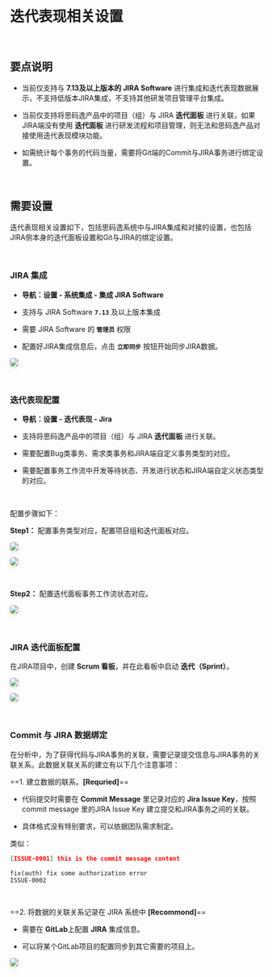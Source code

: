 # 迭代表现相关设置

<br>

## 要点说明

- 当前仅支持与 **7.13及以上版本的 JIRA Software** 进行集成和迭代表现数据展示，不支持低版本JIRA集成，不支持其他研发项目管理平台集成。

- 当前仅支持将思码逸产品中的项目（组）与 JIRA **迭代面板** 进行关联，如果JIRA端没有使用 **迭代面板** 进行研发流程和项目管理，则无法和思码逸产品对接使用迭代表现模块功能。

- 如需统计每个事务的代码当量，需要将Git端的Commit与JIRA事务进行绑定设置。

<br>

## 需要设置

迭代表现相关设置如下，包括思码逸系统中与JIRA集成和对接的设置，也包括JIRA侧本身的迭代面板设置和Git与JIRA的绑定设置。

<br>

### JIRA 集成

- **导航：设置 - 系统集成 - 集成 JIRA Software**

- 支持与 JIRA Software **`7.13`** 及以上版本集成

- 需要 JIRA Software 的 **`管理员`** 权限

- 配置好JIRA集成信息后，点击 **`立即同步`** 按钮开始同步JIRA数据。

<img style="border-radius: 0.3125em;
    box-shadow: 0 2px 4px 0 rgba(34,36,38,.12),0 2px 10px 0 rgba(34,36,38,.08);" src="https://release-notes.oss-cn-zhangjiakou.aliyuncs.com/img/JIRA_Integration.png" />
    
<br>

### 迭代表现配置

- **导航：设置 - 迭代表现 - Jira**

- 支持将思码逸产品中的项目（组）与 JIRA **迭代面板** 进行关联。

- 需要配置Bug类事务、需求类事务和JIRA端自定义事务类型的对应。

- 需要配置事务工作流中开发等待状态、开发进行状态和JIRA端自定义状态类型的对应。

<br>

配置步骤如下：

**Step1：** 配置事务类型对应，配置项目组和迭代面板对应。

<img style="border-radius: 0.3125em;
    box-shadow: 0 2px 4px 0 rgba(34,36,38,.12),0 2px 10px 0 rgba(34,36,38,.08);" src="https://release-notes.oss-cn-zhangjiakou.aliyuncs.com/img/SprintSetup1.png" />
    
<img style="border-radius: 0.3125em;
    box-shadow: 0 2px 4px 0 rgba(34,36,38,.12),0 2px 10px 0 rgba(34,36,38,.08);" src="https://release-notes.oss-cn-zhangjiakou.aliyuncs.com/img/SprintSetup2.png" />
    
<br>

**Step2：** 配置迭代面板事务工作流状态对应。

<img style="border-radius: 0.3125em;
    box-shadow: 0 2px 4px 0 rgba(34,36,38,.12),0 2px 10px 0 rgba(34,36,38,.08);" src="https://release-notes.oss-cn-zhangjiakou.aliyuncs.com/img/SprintSetup3.png" />
    
<br>

### JIRA 迭代面板配置

在JIRA项目中，创建 **Scrum 看板**，并在此看板中启动 **迭代（Sprint）**。

<img style="border-radius: 0.3125em;
    box-shadow: 0 2px 4px 0 rgba(34,36,38,.12),0 2px 10px 0 rgba(34,36,38,.08);" src="https://release-notes.oss-cn-zhangjiakou.aliyuncs.com/img/JIRASprintSetup1.png" />
    
<img style="border-radius: 0.3125em;
    box-shadow: 0 2px 4px 0 rgba(34,36,38,.12),0 2px 10px 0 rgba(34,36,38,.08);" src="https://release-notes.oss-cn-zhangjiakou.aliyuncs.com/img/JIRASprintSetup2.png" />
    
<br>

### Commit 与 JIRA 数据绑定

在分析中，为了获得代码与JIRA事务的关联，需要记录提交信息与JIRA事务的关联关系。此数据关联关系的建立有以下几个注意事项：

==1. 建立数据的联系。**[Requried]**==

- 代码提交时需要在 **Commit Message** 里记录对应的 **Jira Issue Key**，按照commit message 里的JIRA Issue Key 建立提交和JIRA事务之间的关联。

- 具体格式没有特别要求，可以依据团队需求制定。

类似：

``` JSON
[ISSUE-0001] this is the commit message content
```

```
fix(auth) fix some authorization error
ISSUE-0002
```

<br>

==2. 将数据的关联关系记录在 JIRA 系统中 **[Recommond]**==

- 需要在 **GitLab**上配置 **JIRA** 集成信息。

- 可以将某个GitLab项目的配置同步到其它需要的项目上。

<img style="border-radius: 0.3125em;
    box-shadow: 0 2px 4px 0 rgba(34,36,38,.12),0 2px 10px 0 rgba(34,36,38,.08);" src="https://release-notes.oss-cn-zhangjiakou.aliyuncs.com/img/GitLab_JIRA.png" />